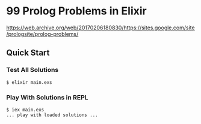# 99 Prolog Problems in Elixir

https://web.archive.org/web/20170206180830/https://sites.google.com/site/prologsite/prolog-problems/

## Quick Start

### Test All Solutions

```console
$ elixir main.exs
```

### Play With Solutions in REPL

```console
$ iex main.exs
... play with loaded solutions ...
```

